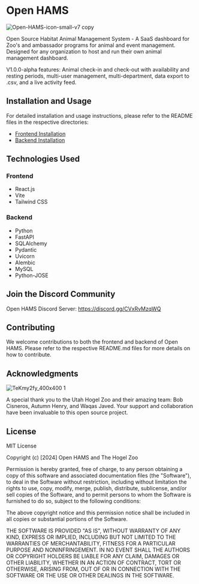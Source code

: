 # Open HAMS

![Open-HAMS-icon-small-v7 copy](https://github.com/tyball21/Open-HAMS/assets/3166051/da270242-215d-4298-8091-461177d07ce4)



Open Source Habitat Animal Management System - A SaaS dashboard for Zoo's and ambassador programs for animal and event management. Designed for any organization to host and run their own animal management dashboard. 

V1.0.0-alpha features: Animal check-in and check-out with availability and resting periods, multi-user management, multi-department, data export to .csv, and a live activity feed.

## Installation and Usage

For detailed installation and usage instructions, please refer to the README files in the respective directories:

- [Frontend Installation](./frontend/README.md)
- [Backend Installation](./backend/README.md)

## Technologies Used

### Frontend
- React.js
- Vite
- Tailwind CSS

### Backend
- Python
- FastAPI
- SQLAlchemy
- Pydantic
- Uvicorn
- Alembic
- MySQL
- Python-JOSE


## Join the Discord Community
Open HAMS Discord Server: https://discord.gg/CVxRvMzqWQ 


## Contributing

We welcome contributions to both the frontend and backend of Open HAMS. Please refer to the respective README.md files for more details on how to contribute.



## Acknowledgments

![TeKmy2fy_400x400 1](https://github.com/tyball21/Open-HAMS/assets/3166051/0e2a4e7e-1294-4ed6-96ad-e42912ad9685)

A special thank you to the Utah Hogel Zoo and their amazing team: Bob Cisneros, Autumn Henry, and Waqas Javed. Your support and collaboration have been invaluable to this open source project.


## License

MIT License

Copyright (c) [2024] Open HAMS and The Hogel Zoo

Permission is hereby granted, free of charge, to any person obtaining a copy
of this software and associated documentation files (the "Software"), to deal
in the Software without restriction, including without limitation the rights
to use, copy, modify, merge, publish, distribute, sublicense, and/or sell
copies of the Software, and to permit persons to whom the Software is
furnished to do so, subject to the following conditions:

The above copyright notice and this permission notice shall be included in all
copies or substantial portions of the Software.

THE SOFTWARE IS PROVIDED "AS IS", WITHOUT WARRANTY OF ANY KIND, EXPRESS OR
IMPLIED, INCLUDING BUT NOT LIMITED TO THE WARRANTIES OF MERCHANTABILITY,
FITNESS FOR A PARTICULAR PURPOSE AND NONINFRINGEMENT. IN NO EVENT SHALL THE
AUTHORS OR COPYRIGHT HOLDERS BE LIABLE FOR ANY CLAIM, DAMAGES OR OTHER
LIABILITY, WHETHER IN AN ACTION OF CONTRACT, TORT OR OTHERWISE, ARISING FROM,
OUT OF OR IN CONNECTION WITH THE SOFTWARE OR THE USE OR OTHER DEALINGS IN THE
SOFTWARE.

